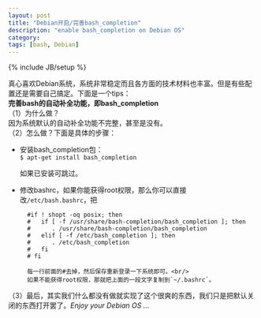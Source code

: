 ```yaml
---
layout: post
title: "Debian开启/完善bash_completion"
description: "enable bash_completion on Debian OS"
category: 
tags: [bash, Debian]
---
```

{% include JB/setup %}

真心喜欢Debian系统，系统非常稳定而且各方面的技术材料也丰富。但是有些配置还是需要自己搞定。下面是一个tips：<br/>
	**完善bash的自动补全功能，即bash_completion** <br/>
（1）为什么做？<br/>
    因为系统默认的自动补全功能不完整，甚至是没有。<br/>
（2）怎么做？下面是具体的步骤：

* 安装bash_completion包：<br/>
    `$ apt-get install bash_completion`

    如果已安装可跳过。

* 修改bashrc，如果你能获得root权限，那么你可以直接改`/etc/bash.bashrc`，把

        #if ! shopt -oq posix; then
        #   if [ -f /usr/share/bash-completion/bash_completion ]; then
        #      . /usr/share/bash-completion/bash_completion
        #   elif [ -f /etc/bash_completion ]; then
        #      . /etc/bash_completion
        #   fi
        # fi

        每一行前面的#去掉，然后保存重新登录一下系统即可。<br/>
        如果不能获得root权限，那就把上面的一段文字复制到`~/.bashrc`。

（3）最后，其实我们什么都没有做就实现了这个很爽的东西，我们只是把默认关闭的东西打开罢了。*Enjoy your Debian OS ...*
